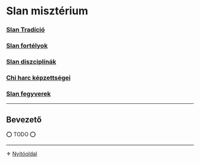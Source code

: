 # Slan misztérium

### [Slan Tradíció](053_04_slan_tradicio.md)

### [Slan fortélyok](046_slan_fortelyok.md)

### [Slan diszciplínák](121_slan_diszciplinak.md)

### [Chi harc képzettségei](122_chi_harc.md)

### [Slan fegyverek](123_slan_fegyverek.md)

---
## Bevezető

⭕ TODO ⭕


---

⚜️ [Nyitóoldal](start.md#12-slan-miszt%C3%A9rium)
